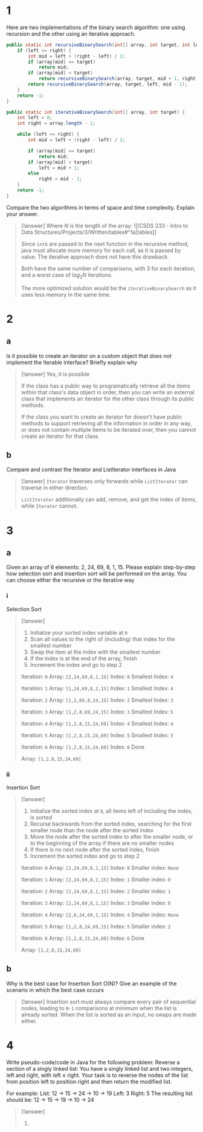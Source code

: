 # 1

Here are two implementations of the binary search algorithm: one using recursion and the other using an iterative approach.

```java
public static int recursiveBinarySearch(int[] array, int target, int left, int right) {
	if (left <= right) {
		int mid = left + (right - left) / 2;
		if (array[mid] == target)
			return mid;
		if (array[mid] < target)
			return recursiveBinarySearch(array, target, mid + 1, right);
		return recursiveBinarySearch(array, target, left, mid - 1);
	}
	return -1;
}
```

```java
public static int iterativeBinarySearch(int[] array, int target) {
	int left = 0;
	int right = array.length - 1;

	while (left <= right) {
		int mid = left + (right - left) / 2;

		if (array[mid] == target)
			return mid;
		if (array[mid] < target)
			left = mid + 1;
		else
			right = mid - 1;
	}
	return -1;
}
```

Compare the two algorithms in terms of space and time complexity. Explain your answer.

> [!answer]
> Where $N$ is the length of the array:
> ![[CSDS 233 - Intro to Data Structures/Projects/3/Written/tables#^1a|tables]]
> 
> Since `int`s are passed to the next function in the recursive method, java must allocate more memory for each call, as it is passed by value. The iterative approach does not have this drawback.
> 
> Both have the same number of comparisons, with 3 for each iteration, and a worst case of $log_2N$ iterations.
> 
> The more optimized solution would be the `iterativeBinarySearch` as it uses less memory in the same time.
 
# 2

## a

Is it possible to create an iterator on a custom object that does not implement the Iterable interface? Briefly explain why

> [!answer]
> Yes, it is possible
> 
> If the class has a public way to programatically retrieve all the items within that class's data object in order, then you can write an external class that implements an iterator for the other class through its public methods.
> 
> If the class you want to create an iterator for doesn't have public methods to support retrieving all the information in order in any way, or does not contain multiple items to be iterated over, then you cannot create an iterator for that class.

## b

Compare and contrast the Iterator and ListIterator interfaces in Java

> [!answer]
> `Iterator` traverses only forwards while `ListIterator` can traverse in either direction.
> 
> `ListIterator` additionally can add, remove, and get the index of items, while `Iterator` cannot.

# 3

## a

Given an array of 6 elements: 2, 24, 69, 8, 1, 15. Please explain step-by-step how selection sort and insertion sort will be performed on the array. You can choose either the recursive or the iterative way

### i

Selection Sort

> [!answer]
> 1. Initialize your sorted index variable at `0`
> 2. Scan all values to the right of (including) that index for the smallest number
> 3. Swap the item at the index with the smallest number
> 4. If the index is at the end of the array, finish
> 5. Increment the index and go to step 2
> 
> Iteration: `0`
> Array: `[2,24,69,8,1,15]`
> Index: `0`
> Smallest Index: `4`
> 
> Iteration: `1`
> Array: `[1,24,69,8,2,15]`
> Index: `1`
> Smallest Index: `4` 
> 
> Iteration: `2`
> Array: `[1,2,69,8,24,15]`
> Index: `2`
> Smallest Index: `3`
> 
> Iteration: `3`
> Array: `[1,2,8,69,24,15]`
> Index: `3`
> Smallest Index: `5`
> 
> Iteration: `4`
> Array: `[1,2,8,15,24,69]`
> Index: `4`
> Smallest Index: `4`
> 
> Iteration: `5`
> Array: `[1,2,8,15,24,69]`
> Index: `5`
> Smallest Index: `5`
> 
> Iteration: `6`
> Array: `[1,2,8,15,24,69]`
> Index: `6`
> Done
> 
> Array: `[1,2,8,15,24,69]`

### ii

Insertion Sort

> [!answer]
> 1. Initialize the sorted index at `0`, all items left of including the index, is sorted
> 2. Recurse backwards from the sorted index, searching for the first smaller node than the node after the sorted index
> 4. Move the node after the sorted index to after the smaller node, or to the beginning of the array if there are no smaller nodes
> 5. If there is no next node after the sorted index, finish
> 6. Increment the sorted index and go to step 2
> 
> Iteration: `0`
> Array: `[2,24,69,8,1,15]`
> Index: `0`
> Smaller index: `None`
> 
> Iteration: `1`
> Array: `[2,24,69,8,1,15]`
> Index: `1`
> Smaller index: `0`
> 
> Iteration: `2`
> Array: `[2,24,69,8,1,15]`
> Index: `2`
> Smaller index: `1`
> 
> Iteration: `3`
> Array: `[2,24,69,8,1,15]`
> Index: `3`
> Smaller index: `0`
> 
> Iteration: `4`
> Array: `[2,8,24,69,1,15]`
> Index: `4`
> Smaller index: `None`
> 
> Iteration: `5`
> Array: `[1,2,8,24,69,15]`
> Index: `5`
> Smaller index: `2`
> 
> Iteration: `6`
> Array: `[1,2,8,15,24,69]`
> Index: `6`
> Done
> 
> Array: `[1,2,8,15,24,69]`

## b

Why is the best case for Insertion Sort O(N)? Give an example of the scenario in which the best case occurs

> [!answer]
> Insertion sort must always compare every pair of sequential nodes, leading to `N-1` comparisons at minimum when the list is already sorted. When the list is sorted as an input, no swaps are made either.

# 4

Write pseudo-code/code in Java for the following problem:
Reverse a section of a singly linked list: You have a singly linked list and two integers, left and right, with left ≤ right. Your task is to reverse the nodes of the list from position left to position right and then return the modified list.

For example:
List: 12 → 15 → 24 → 10 → 19
Left: 3
Right: 5
The resulting list should be: 12 → 15 → 19 → 10 → 24

> [!answer]
> 
> 1. 
